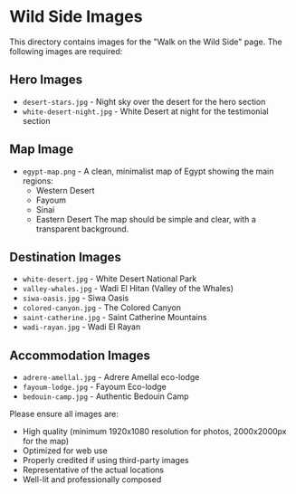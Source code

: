 # Wild Side Images

This directory contains images for the "Walk on the Wild Side" page. The following images are required:

## Hero Images
- `desert-stars.jpg` - Night sky over the desert for the hero section
- `white-desert-night.jpg` - White Desert at night for the testimonial section

## Map Image
- `egypt-map.png` - A clean, minimalist map of Egypt showing the main regions:
  - Western Desert
  - Fayoum
  - Sinai
  - Eastern Desert
  The map should be simple and clear, with a transparent background.

## Destination Images
- `white-desert.jpg` - White Desert National Park
- `valley-whales.jpg` - Wadi El Hitan (Valley of the Whales)
- `siwa-oasis.jpg` - Siwa Oasis
- `colored-canyon.jpg` - The Colored Canyon
- `saint-catherine.jpg` - Saint Catherine Mountains
- `wadi-rayan.jpg` - Wadi El Rayan

## Accommodation Images
- `adrere-amellal.jpg` - Adrere Amellal eco-lodge
- `fayoum-lodge.jpg` - Fayoum Eco-lodge
- `bedouin-camp.jpg` - Authentic Bedouin Camp

Please ensure all images are:
- High quality (minimum 1920x1080 resolution for photos, 2000x2000px for the map)
- Optimized for web use
- Properly credited if using third-party images
- Representative of the actual locations
- Well-lit and professionally composed 